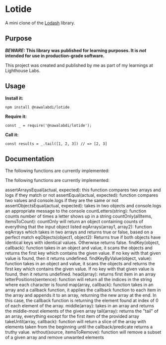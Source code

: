 # Lotide

A mini clone of the [Lodash](https://lodash.com) library.

## Purpose

**_BEWARE:_ This library was published for learning purposes. It is _not_ intended for use in production-grade software.**

This project was created and published by me as part of my learnings at Lighthouse Labs. 

## Usage

**Install it:**

`npm install @nawalabdi/lotide`

**Require it:**

`const _ = require('@nawalabdi/lotide');`

**Call it:**

`const results = _.tail([1, 2, 3]) // => [2, 3]`

## Documentation

The following functions are currently implemented:

The following functions are currently implemented:

assertArraysEqual(actual, expected): this function compares two arrays and logs if they match or not 
assertEqual(actual, expected): function compares two values and console.logs if they are the same or not
assertObjectsEqual(actual, expected): takes in two objects and console.logs an appropriate message to the console
countLetters(string): function counts number of times a letter shows up in a string
countOnly(allItems, itemsToCount): countOnly will return an object containing counts of everything that the input object listed
eqArrays(array1, array2): function eqArrays which takes in two arrays and returns true or false, based on a perfect match
eqObjects(object1, object2): Returns true if both objects have identical keys with identical values. Otherwise returns false.
findKey(object, callback): function takes in an object and value, it scans the objects and returns the first key which contains the given value. If no key with that given value is found, then it returns undefined.
findKeyByValue(object, value): function takes in an object and value, it scans the objects and returns the first key which contains the given value. If no key with that given value is found, then it returns undefined.
head(array): returns first item in an array
letterPositions(sentence): function will return all the indices in the string where each character is found
map(array, callback): function takes in an array and a callback function, it applies the callback function to each item in the array and appends it to an array, returning the new array at the end. In this case, the callback function is returning the element found at index of 0 of each element of the array.
middle(array): takes in an array and returns the middle-most elements of the given array
tail(array): returns the "tail" of an array, everything except for the first item of the provided array
takeUntil(array, callback): function will return a slice of the array with elements taken from the beginning until the callback/predicate returns a truthy value.
without(source, itemsToRemove): function will remove a subset of a given array and remove unwanted elements